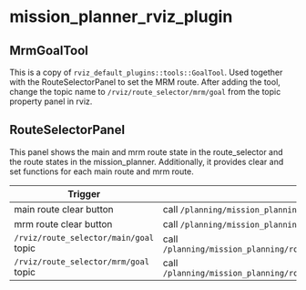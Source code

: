 # mission_planner_rviz_plugin

## MrmGoalTool

This is a copy of `rviz_default_plugins::tools::GoalTool`. Used together with the RouteSelectorPanel to set the MRM route.
After adding the tool, change the topic name to `/rviz/route_selector/mrm/goal` from the topic property panel in rviz.

## RouteSelectorPanel

This panel shows the main and mrm route state in the route_selector and the route states in the mission_planner.
Additionally, it provides clear and set functions for each main route and mrm route.

| Trigger                                | Action                                                                   |
| -------------------------------------- | ------------------------------------------------------------------------ |
| main route clear button                | call `/planning/mission_planning/route_selector/main/clear_route`        |
| mrm route clear button                 | call `/planning/mission_planning/route_selector/mrm/clear_route`         |
| `/rviz/route_selector/main/goal` topic | call `/planning/mission_planning/route_selector/main/set_waypoint_route` |
| `/rviz/route_selector/mrm/goal` topic  | call `/planning/mission_planning/route_selector/mrm/set_waypoint_route`  |
